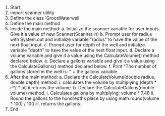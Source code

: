 1. Start
2. import scanner utility
3. Define the class 'GroceWaterwell'
4. Define the main method
6. Inside the main method:
    a. Initialize the scanner variable for user inputs. Give it a value of new Scanner(Scanner.in)
    b. Prompt user for radius with System.out and initialize variable "radius" to have the value of the next float input.
    c. Prompt user for depth of the well and initialize variable "depth" to have the value of the next float input.
    d. Declare a volume variable and give it a value using the CalculateVolume() method declared below.
    e. Declare a gallons variable and give it a value using the CalculateGallons() method declared below.
    f. Print "The number of gallons stored in the well is: " + the gallons variable.
7. After the main method:
    a. Declare the CalculateVolume(double radius, double depth) method.
        i. calculates the volume by multiplying (depth * r^2 * pi)
        ii.returns the volume. 
    b. Declare the CalculateGallons(double volume) method.
        i. Calculates gallons by multiplying: volume * 7.48
        ii. Round the gallons to the hundredths place by using math.round(volume * 100) / 100
        iii. returns the gallons. 
8. End
